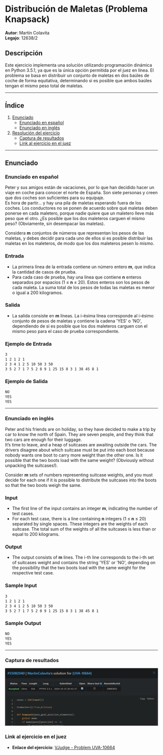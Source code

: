 
# Distribución de Maletas (Problema Knapsack)

**Autor**: Martín Colavita  
**Legajo**: 12638/2  

## Descripción
Este ejercicio implementa una solución utilizando programación dinámica en Python 3.5.1, ya que es la única opción permitida por el juez en línea. El problema se basa en distribuir un conjunto de maletas en dos baúles de coche de forma equitativa, determinando si es posible que ambos baúles tengan el mismo peso total de maletas.

---

## Índice
1. [Enunciado](#enunciado)
   - [Enunciado en español](#enunciado-en-español)
   - [Enunciado en inglés](#enunciado-en-inglés)
2. [Resolución del ejercicio](#resolución-del-ejercicio)
    - [Captura de resultados](#captura-de-resultados)
    - [Link al ejercicio en el juez](#link-al-ejercicio-en-el-juez)

---

## Enunciado

### Enunciado en español

Peter y sus amigos están de vacaciones, por lo que han decidido hacer un viaje en coche para conocer el norte de España. Son siete personas y creen que dos coches son suficientes para su equipaje.  
Es hora de partir... y hay una pila de maletas esperando fuera de los coches. Los conductores no se ponen de acuerdo sobre qué maletas deben ponerse en cada maletero, porque nadie quiere que un maletero lleve más peso que el otro. ¿Es posible que los dos maleteros carguen el mismo peso? (Obviamente, sin desempacar las maletas).

Considera **m** conjuntos de números que representan los pesos de las maletas, y debes decidir para cada uno de ellos si es posible distribuir las maletas en los maleteros, de modo que los dos maleteros pesen lo mismo.

### Entrada
- La primera línea de la entrada contiene un número entero **m**, que indica la cantidad de casos de prueba.
- Para cada caso de prueba, hay una línea que contiene **n** enteros separados por espacios (1 ≤ **n** ≤ 20). Estos enteros son los pesos de cada maleta. La suma total de los pesos de todas las maletas es menor o igual a 200 kilogramos.

### Salida
- La salida consiste en **m** líneas. La i-ésima línea corresponde al i-ésimo conjunto de pesos de maletas y contiene la cadena 'YES' o 'NO', dependiendo de si es posible que los dos maleteros carguen con el mismo peso para el caso de prueba correspondiente.

### Ejemplo de Entrada
```
3
1 2 1 2 1
2 3 4 1 2 5 10 50 3 50
3 5 2 7 1 7 5 2 8 9 1 25 15 8 3 1 38 45 8 1
```

### Ejemplo de Salida
```
NO
YES
YES
```

---

### Enunciado en inglés

Peter and his friends are on holiday, so they have decided to make a trip by car to know the north of Spain. They are seven people, and they think that two cars are enough for their luggage.  
It’s time to leave, and a heap of suitcases are awaiting outside the cars. The drivers disagree about which suitcase must be put into each boot because nobody wants one boot to carry more weight than the other one. Is it possible that the two boots load with the same weight? (Obviously without unpacking the suitcases!).

Consider **m** sets of numbers representing suitcase weights, and you must decide for each one if it is possible to distribute the suitcases into the boots so that the two boots weigh the same.

### Input
- The first line of the input contains an integer **m**, indicating the number of test cases.
- For each test case, there is a line containing **n** integers (1 ≤ **n** ≤ 20) separated by single spaces. These integers are the weights of each suitcase. The total sum of the weights of all the suitcases is less than or equal to 200 kilograms.

### Output
- The output consists of **m** lines. The i-th line corresponds to the i-th set of suitcases weight and contains the string 'YES' or 'NO', depending on the possibility that the two boots load with the same weight for the respective test case.

### Sample Input
```
3
1 2 1 2 1
2 3 4 1 2 5 10 50 3 50
3 5 2 7 1 7 5 2 8 9 1 25 15 8 3 1 38 45 8 1
```

### Sample Output
```
NO
YES
YES
```

---

### Captura de resultados
![img.png](img-Luggage.png)

### Link al ejercicio en el juez
- **Enlace del ejercicio**: [VJudge - Problem UVA-10664](https://vjudge.net/problem/UVA-10664)


